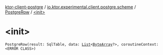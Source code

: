 [ktor-client-postgre](../../index.md) / [io.ktor.experimental.client.postgre.scheme](../index.md) / [PostgreRow](index.md) / [&lt;init&gt;](./-init-.md)

# &lt;init&gt;

`PostgreRow(result: SqlTable, data: `[`List`](https://kotlinlang.org/api/latest/jvm/stdlib/kotlin.collections/-list/index.html)`<`[`ByteArray`](https://kotlinlang.org/api/latest/jvm/stdlib/kotlin/-byte-array/index.html)`?>, coroutineContext: <ERROR CLASS>)`